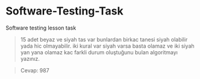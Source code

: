 # Software-Testing-Task
Software testing lesson task

> 15 adet beyaz ve siyah tas var bunlardan birkac tanesi siyah olabilir yada hic olmayabilir.
 iki kural var siyah varsa basta olamaz ve iki siyah yan yana olamaz kac farkli durum oluştuğunu bulan algoritmayı yazınız.

> Cevap: 987
